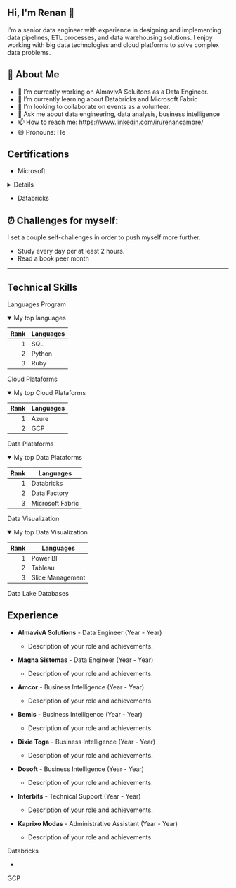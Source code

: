 <!--<picture>
  <source media="(prefers-color-scheme: dark)" srcset="https://github.com/renancambre/renancambre/blob/main/img/dataengineer.gif/">
  <source media="(prefers-color-scheme: light)" srcset="https://github.com/renancambre/renancambre/blob/main/img/dataengineer.gif">
  <img alt="Shows an illustrated sun in light mode and a moon with stars in dark mode." src="https://github.com/renancambre/renancambre/blob/main/img/dataengineer.gif">
</picture>-->

## Hi, I'm Renan 👋

I'm a senior data engineer with experience in designing and implementing data pipelines, ETL processes, and data warehousing solutions. I enjoy working with big data technologies and cloud platforms to solve complex data problems.

## 🚀 About Me 

- 🔭 I’m currently working on AlmavivA Soluitons as a Data Engineer.
- 🌱 I’m currently learning about Databricks and Microsoft Fabric
- 👯 I’m looking to collaborate on events as a volunteer.
- 💬 Ask me about data engineering, data analysis, business intelligence
- 📫 How to reach me: https://www.linkedin.com/in/renancambre/
- 😄 Pronouns: He
<!-- ⚡ Fun fact: ... -->
<!-- 🤔 I’m looking for help with -->

## Certifications

- Microsoft
<Details>
<p align="center">
  <img src="https://raw.githubusercontent.com/renancambre/renancambre/main/img/dp203.png" alt="Image 1" width="150" style="margin: 10px;">
  <img src="https://raw.githubusercontent.com/renancambre/renancambre/main/img/dp600.png" alt="Image 2" width="150" style="margin: 10px;">
  <img src="https://raw.githubusercontent.com/renancambre/renancambre/main/img/dp900.png" alt="Image 3" width="150" style="margin: 10px;">
  <img src="https://raw.githubusercontent.com/renancambre/renancambre/main/img/az900.png" alt="Image 4" width="150" style="margin: 10px;">
  <img src="https://raw.githubusercontent.com/renancambre/renancambre/main/img/ai900.png" alt="Image 5" width="150" style="margin: 10px;">
</p>
</details> 
 
- Databricks 
 

## ⏰  Challenges for myself:

I set a couple self-challenges in order to push myself more further.

- Study every day per at least 2 hours.
- Read a book peer month

<!-- 
- Workout 4 days in a row and take a day break
- Avoid over usage of social media
- Adapting the minimalism life style
-->

---

## Technical Skills

Languages Program
<details open>
<summary>My top languages</summary>

| Rank | Languages |
|-----:|-----------|
|     1| SQL |
|     2| Python    |
|     3| Ruby       |

</details>

Cloud Plataforms
<details open>
<summary>My top Cloud Plataforms</summary>

| Rank | Languages |
|-----:|-----------|
|     1| Azure |
|     2| GCP    |

</details>

Data Plataforms
<details open>
<summary>My top Data Plataforms</summary>

| Rank | Languages |
|-----:|-----------|
|     1| Databricks |
|     2| Data Factory    |
|     3| Microsoft Fabric    |

</details>

Data Visualization
<details open>
<summary>My top Data Visualization</summary>

| Rank | Languages |
|-----:|-----------|
|     1| Power BI |
|     2| Tableau    |
|     3| Slice Management    |

</details>

Data Lake
Databases

## Experience

- **AlmavivA Solutions** - Data Engineer (Year - Year)
  - Description of your role and achievements.

- **Magna Sistemas** - Data Engineer (Year - Year)
  - Description of your role and achievements.
  
- **Amcor** - Business Intelligence (Year - Year)
  - Description of your role and achievements.

- **Bemis** - Business Intelligence (Year - Year)
  - Description of your role and achievements.
  
- **Dixie Toga** - Business Intelligence (Year - Year)
  - Description of your role and achievements.
  
- **Dosoft** - Business Intelligence (Year - Year)
  - Description of your role and achievements.  
  
- **Interbits** - Technical Support (Year - Year)
  - Description of your role and achievements.
  
- **Kaprixo Modas** - Administrative Assistant (Year - Year)
  - Description of your role and achievements.  
  

 
Databricks
 
 -
 
GCP